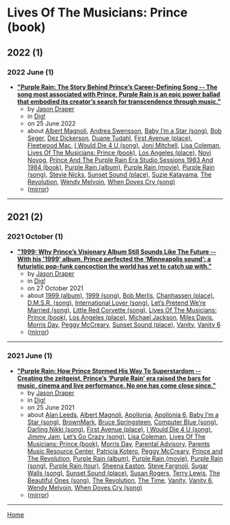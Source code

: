 # Lives Of The Musicians: Prince (book)

## 2022 (1)

### 2022 June (1)

 - [**"Purple Rain: The Story Behind Prince’s Career-Defining Song -- The song most associated with Prince, Purple Rain is an epic power ballad that embodied its creator’s search for transcendence through music."**](https://www.thisisdig.com/feature/purple-rain-prince-song-story/)
    - by [Jason Draper](../../../authors/jason-draper/index.md)
    - in [Dig!](https://www.thisisdig.com/)
    - on 25 June 2022
    - about [Albert Magnoli](../../../topics/albert-magnoli/index.md), [Andrea Swensson](../../../topics/andrea-swensson/index.md), [Baby I’m a Star (song)](../../../topics/song/baby-i-m-a-star/index.md), [Bob Seger](../../../topics/bob-seger/index.md), [Dez Dickerson](../../../topics/dez-dickerson/index.md), [Duane Tudahl](../../../topics/duane-tudahl/index.md), [First Avenue (place)](../../../topics/place/first-avenue/index.md), [Fleetwood Mac](../../../topics/fleetwood-mac/index.md), [I Would Die 4 U (song)](../../../topics/song/i-would-die-4-u/index.md), [Joni Mitchell](../../../topics/joni-mitchell/index.md), [Lisa Coleman](../../../topics/lisa-coleman/index.md), [Lives Of The Musicians: Prince (book)](../../../topics/book/lives-of-the-musicians-prince/index.md), [Los Angeles (place)](../../../topics/place/los-angeles/index.md), [Novi Novog](../../../topics/novi-novog/index.md), [Prince And The Purple Rain Era Studio Sessions 1983 And 1984 (book)](../../../topics/book/prince-and-the-purple-rain-era-studio-sessions-1983-and-1984/index.md), [Purple Rain (album)](../../../topics/album/purple-rain/index.md), [Purple Rain (movie)](../../../topics/movie/purple-rain/index.md), [Purple Rain (song)](../../../topics/song/purple-rain/index.md), [Stevie Nicks](../../../topics/stevie-nicks/index.md), [Sunset Sound (place)](../../../topics/place/sunset-sound/index.md), [Suzie Katayama](../../../topics/suzie-katayama/index.md), [The Revolution](../../../topics/the-revolution/index.md), [Wendy Melvoin](../../../topics/wendy-melvoin/index.md), [When Doves Cry (song)](../../../topics/song/when-doves-cry/index.md)
    - ([mirror](https://web.archive.org/web/*/https://www.thisisdig.com/feature/purple-rain-prince-song-story/))

----

## 2021 (2)

### 2021 October (1)

 - [**"1999: Why Prince’s Visionary Album Still Sounds Like The Future -- With his '1999' album, Prince perfected the ‘Minneapolis sound’: a futuristic pop-funk concoction the world has yet to catch up with."**](https://www.thisisdig.com/feature/1999-album-prince/)
    - by [Jason Draper](../../../authors/jason-draper/index.md)
    - in [Dig!](https://www.thisisdig.com/)
    - on 27 October 2021
    - about [1999 (album)](../../../topics/album/1999/index.md), [1999 (song)](../../../topics/song/1999/index.md), [Bob Merlis](../../../topics/bob-merlis/index.md), [Chanhassen (place)](../../../topics/place/chanhassen/index.md), [D.M.S.R. (song)](../../../topics/song/d-m-s-r/index.md), [International Lover (song)](../../../topics/song/international-lover/index.md), [Let’s Pretend We’re Married (song)](../../../topics/song/let-s-pretend-we-re-married/index.md), [Little Red Corvette (song)](../../../topics/song/little-red-corvette/index.md), [Lives Of The Musicians: Prince (book)](../../../topics/book/lives-of-the-musicians-prince/index.md), [Los Angeles (place)](../../../topics/place/los-angeles/index.md), [Michael Jackson](../../../topics/michael-jackson/index.md), [Miles Davis](../../../topics/miles-davis/index.md), [Morris Day](../../../topics/morris-day/index.md), [Peggy McCreary](../../../topics/peggy-mccreary/index.md), [Sunset Sound (place)](../../../topics/place/sunset-sound/index.md), [Vanity](../../../topics/vanity/index.md), [Vanity 6](../../../topics/vanity-6/index.md)
    - ([mirror](https://web.archive.org/web/*/https://www.thisisdig.com/feature/1999-album-prince/))

----

### 2021 June (1)

 - [**"Purple Rain: How Prince Stormed His Way To Superstardom -- Creating the zeitgeist, Prince’s ‘Purple Rain’ era raised the bars for music, cinema and live performance. No one has come close since."**](https://www.thisisdig.com/feature/prince-purple-rain-album/)
    - by [Jason Draper](../../../authors/jason-draper/index.md)
    - in [Dig!](https://www.thisisdig.com/)
    - on 25 June 2021
    - about [Alan Leeds](../../../topics/alan-leeds/index.md), [Albert Magnoli](../../../topics/albert-magnoli/index.md), [Apollonia](../../../topics/apollonia/index.md), [Apollonia 6](../../../topics/apollonia-6/index.md), [Baby I’m a Star (song)](../../../topics/song/baby-i-m-a-star/index.md), [BrownMark](../../../topics/brownmark/index.md), [Bruce Springsteen](../../../topics/bruce-springsteen/index.md), [Computer Blue (song)](../../../topics/song/computer-blue/index.md), [Darling Nikki (song)](../../../topics/song/darling-nikki/index.md), [First Avenue (place)](../../../topics/place/first-avenue/index.md), [I Would Die 4 U (song)](../../../topics/song/i-would-die-4-u/index.md), [Jimmy Jam](../../../topics/jimmy-jam/index.md), [Let’s Go Crazy (song)](../../../topics/song/let-s-go-crazy/index.md), [Lisa Coleman](../../../topics/lisa-coleman/index.md), [Lives Of The Musicians: Prince (book)](../../../topics/book/lives-of-the-musicians-prince/index.md), [Morris Day](../../../topics/morris-day/index.md), [Parental Advisory](../../../topics/parental-advisory/index.md), [Parents Music Resource Center](../../../topics/parents-music-resource-center/index.md), [Patricia Kotero](../../../topics/patricia-kotero/index.md), [Peggy McCreary](../../../topics/peggy-mccreary/index.md), [Prince and The Revolution](../../../topics/prince-and-the-revolution/index.md), [Purple Rain (album)](../../../topics/album/purple-rain/index.md), [Purple Rain (movie)](../../../topics/movie/purple-rain/index.md), [Purple Rain (song)](../../../topics/song/purple-rain/index.md), [Purple Rain (tour)](../../../topics/tour/purple-rain/index.md), [Sheena Easton](../../../topics/sheena-easton/index.md), [Steve Fargnoli](../../../topics/steve-fargnoli/index.md), [Sugar Walls (song)](../../../topics/song/sugar-walls/index.md), [Sunset Sound (place)](../../../topics/place/sunset-sound/index.md), [Susan Rogers](../../../topics/susan-rogers/index.md), [Terry Lewis](../../../topics/terry-lewis/index.md), [The Beautiful Ones (song)](../../../topics/song/the-beautiful-ones/index.md), [The Revolution](../../../topics/the-revolution/index.md), [The Time](../../../topics/the-time/index.md), [Vanity](../../../topics/vanity/index.md), [Vanity 6](../../../topics/vanity-6/index.md), [Wendy Melvoin](../../../topics/wendy-melvoin/index.md), [When Doves Cry (song)](../../../topics/song/when-doves-cry/index.md)
    - ([mirror](https://web.archive.org/web/*/https://www.thisisdig.com/feature/prince-purple-rain-album/))

----

[Home](../index.md)
